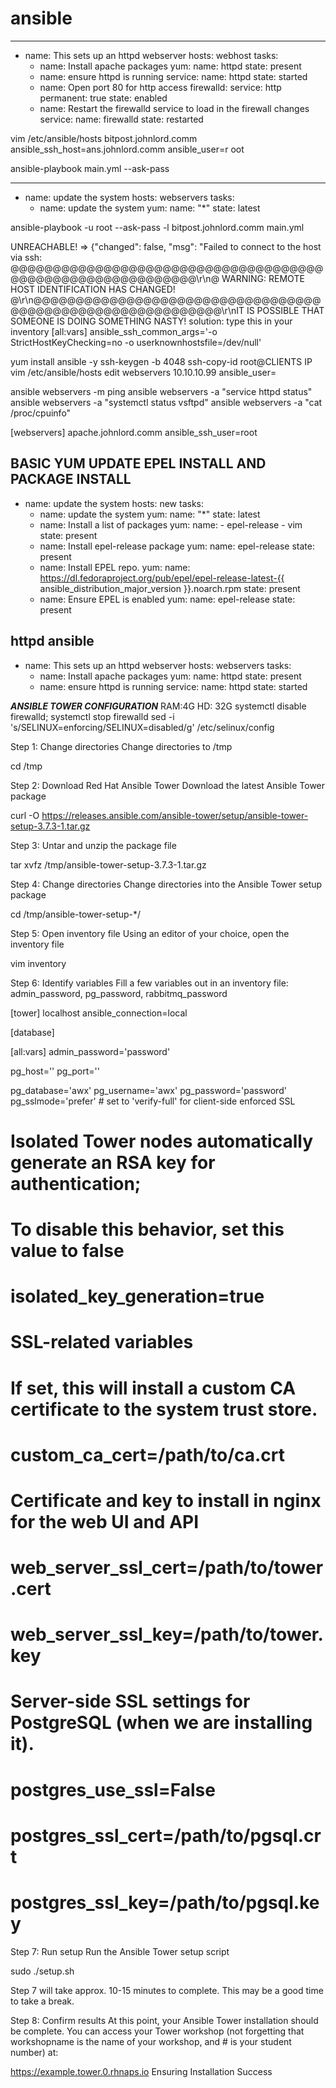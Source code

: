 # ansible



---
- name: This sets up an httpd webserver
  hosts: webhost
  tasks:
  - name: Install apache packages 
    yum:
      name: httpd
      state: present
  - name: ensure httpd is running
    service:
      name: httpd 
      state: started
  - name: Open port 80 for http access
    firewalld:
      service: http
      permanent: true
      state: enabled
  - name: Restart the firewalld service to load in the firewall changes
    service: 
      name: firewalld 
      state: restarted


vim /etc/ansible/hosts
bitpost.johnlord.comm ansible_ssh_host=ans.johnlord.comm ansible_user=r
oot

ansible-playbook main.yml --ask-pass

---
- name: update the system
  hosts: webservers
  tasks:
  - name: update the system
    yum:
      name: "*"
      state: latest
      
ansible-playbook -u root --ask-pass -l bitpost.johnlord.comm main.yml

UNREACHABLE! => {"changed": false, "msg": "Failed to connect to the host via ssh: @@@@@@@@@@@@@@@@@@@@@@@@@@@@@@@@@@@@@@@@@@@@@@@@@@@@@@@@@@@\r\n@    WARNING: REMOTE HOST IDENTIFICATION HAS CHANGED!     @\r\n@@@@@@@@@@@@@@@@@@@@@@@@@@@@@@@@@@@@@@@@@@@@@@@@@@@@@@@@@@@\r\nIT IS POSSIBLE THAT SOMEONE IS DOING SOMETHING NASTY! 
solution: type this in your inventory
[all:vars]
ansible_ssh_common_args='-o StrictHostKeyChecking=no -o userknownhostsfile=/dev/null'

yum install ansible -y
ssh-keygen -b 4048
ssh-copy-id root@CLIENTS IP
vim /etc/ansible/hosts
edit webservers
10.10.10.99 ansible_user=<user>

ansible webservers -m ping
ansible webservers -a "service httpd status"
ansible webservers -a "systemctl status vsftpd"
ansible webservers -a "cat /proc/cpuinfo"

[webservers]
apache.johnlord.comm ansible_ssh_user=root


BASIC YUM UPDATE EPEL INSTALL AND PACKAGE INSTALL
---
- name: update the system
  hosts: new
  tasks:
  - name: update the system
    yum:
      name: "*"
      state: latest
  - name: Install a list of packages
    yum:
      name:
        - epel-release
        - vim
      state: present
  - name: Install epel-release package
    yum:
      name: epel-release
      state: present  
  - name: Install EPEL repo.
    yum:
      name: https://dl.fedoraproject.org/pub/epel/epel-release-latest-{{ ansible_distribution_major_version }}.noarch.rpm
      state: present
  - name: Ensure EPEL is enabled 
    yum: 
      name: epel-release 
      state: present 
      
      
      
httpd ansible
---
- name: This sets up an httpd webserver
  hosts: webservers
  tasks:
  - name: Install apache packages
    yum:
      name: httpd
      state: present
  - name: ensure httpd is running
    service:
      name: httpd
      state: started



***ANSIBLE TOWER CONFIGURATION***
RAM:4G
HD: 32G
systemctl disable firewalld; systemctl stop firewalld
sed -i 's/SELINUX=enforcing/SELINUX=disabled/g' /etc/selinux/config


Step 1: Change directories
Change directories to /tmp

cd /tmp

Step 2: Download Red Hat Ansible Tower
Download the latest Ansible Tower package

curl -O https://releases.ansible.com/ansible-tower/setup/ansible-tower-setup-3.7.3-1.tar.gz

Step 3: Untar and unzip the package file

tar xvfz /tmp/ansible-tower-setup-3.7.3-1.tar.gz

Step 4: Change directories
Change directories into the Ansible Tower setup package

cd /tmp/ansible-tower-setup-*/

Step 5: Open inventory file
Using an editor of your choice, open the inventory file

vim inventory

Step 6: Identify variables
Fill a few variables out in an inventory file: admin_password, pg_password, rabbitmq_password

[tower]
localhost ansible_connection=local

[database]

[all:vars]
admin_password='password'

pg_host=''
pg_port=''

pg_database='awx'
pg_username='awx'
pg_password='password'
pg_sslmode='prefer'  # set to 'verify-full' for client-side enforced SSL

# Isolated Tower nodes automatically generate an RSA key for authentication;
# To disable this behavior, set this value to false
# isolated_key_generation=true


# SSL-related variables

# If set, this will install a custom CA certificate to the system trust store.
# custom_ca_cert=/path/to/ca.crt

# Certificate and key to install in nginx for the web UI and API
# web_server_ssl_cert=/path/to/tower.cert
# web_server_ssl_key=/path/to/tower.key

# Server-side SSL settings for PostgreSQL (when we are installing it).
# postgres_use_ssl=False
# postgres_ssl_cert=/path/to/pgsql.crt
# postgres_ssl_key=/path/to/pgsql.key
Step 7: Run setup
Run the Ansible Tower setup script

sudo ./setup.sh

Step 7 will take approx. 10-15 minutes to complete. This may be a good time to take a break.

Step 8: Confirm results
At this point, your Ansible Tower installation should be complete. You can access your Tower workshop (not forgetting that workshopname is the name of your workshop, and # is your student number) at:

https://example.tower.0.rhnaps.io
Ensuring Installation Success
